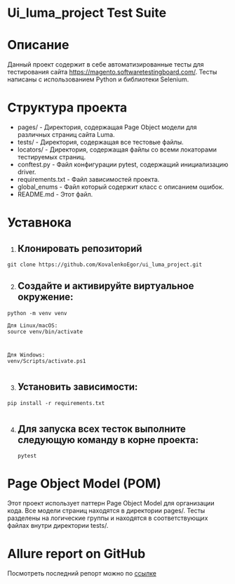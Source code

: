 # Ui_luma_project Test Suite

# Описание
Данный проект содержит в себе автоматизированные тесты для тестирования сайта https://magento.softwaretestingboard.com/. Тесты написаны с использованием Python и библиотеки Selenium.

# Структура проекта
* pages/ - Директория, содержащая Page Object модели для различных страниц сайта Luma.
* tests/ - Директория, содержащая все тестовые файлы.
* locators/ - Директория, содержащая файлы со всеми локаторами тестируемых страниц.
* conftest.py - Файл конфигурации pytest, содержащий инициализацию driver.
* requirements.txt - Файл зависимостей проекта.
* global_enums - Файл который содержит класс с описанием ошибок.
* README.md - Этот файл.

# Уставнока 
  1. ## Клонировать репозиторий
    git clone https://github.com/KovalenkoEgor/ui_luma_project.git
  2. ## Создайте и активируйте виртуальное окружение:
    python -m venv venv
     
    Для Linux/macOS:
    source venv/bin/activate
  #
    Для Windows:
    venv/Scripts/activate.ps1
  #
  3. ## Установить зависимости:
    pip install -r requirements.txt
  #
  4. ## Для запуска всех тесток выполните следующую команду в корне проекта:
         pytest
      

# Page Object Model (POM)
Этот проект использует паттерн Page Object Model для организации кода. Все модели страниц находятся в директории pages/. Тесты разделены на логические группы и находятся в соответствующих файлах внутри директории tests/.

# Allure report on GitHub
Посмотреть последний репорт можно по [ссылке](http://localhost:63342/ui_luma_project/allure-reports/index.html?_ijt=s7cvgn6dvk3cuv6e56kne94vev&_ij_reload=RELOAD_ON_SAVE.)
